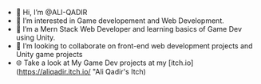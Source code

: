 - 👋 Hi, I’m @ALI-QADIR
- 👀 I’m interested in Game developement and Web Development.
- 🌱 I’m a Mern Stack Web Developer and learning basics of Game Dev using Unity.
- 💞️ I’m looking to collaborate on front-end web development projects and Unity game projects
- 🌐 Take a look at My Game Dev projects at my [itch.io](https://aliqadir.itch.io/ "Ali Qadir's Itch)
